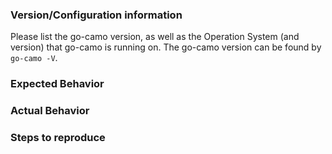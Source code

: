 ### Version/Configuration information

Please list the go-camo version, as well as the Operation System (and version)
that go-camo is running on. The go-camo version can be found by `go-camo -V`.

### Expected Behavior

### Actual Behavior

### Steps to reproduce
